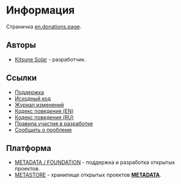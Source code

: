 # Информация

Страничка [en.donations.page](https://en.donations.page/).

## Авторы

- [Kitsune Solar](https://kitsune.solar/) - разработчик.

## Ссылки

- [Поддержка](https://webmasters.community/)
- [Исходный код](https://github.com/factory-09/page-donations-en)
- [Журнал изменений](CHANGELOG.md)
- [Кодекс поведения (EN)](CODE_OF_CONDUCT.en.md)
- [Кодекс поведения (RU)](CODE_OF_CONDUCT.ru.md)
- [Правила участия в разработке](CONTRIBUTING.md)
- [Сообщить о проблеме](https://github.com/factory-09/page-donations-en/issues)

## Платформа

- [METADATA / FOUNDATION](https://metadata.foundation/) - поддержка и разработка открытых проектов.
- [METASTORE](https://metastore.pro/) - хранилище открытых проектов [**METADATA**](https://metadata.foundation/).
